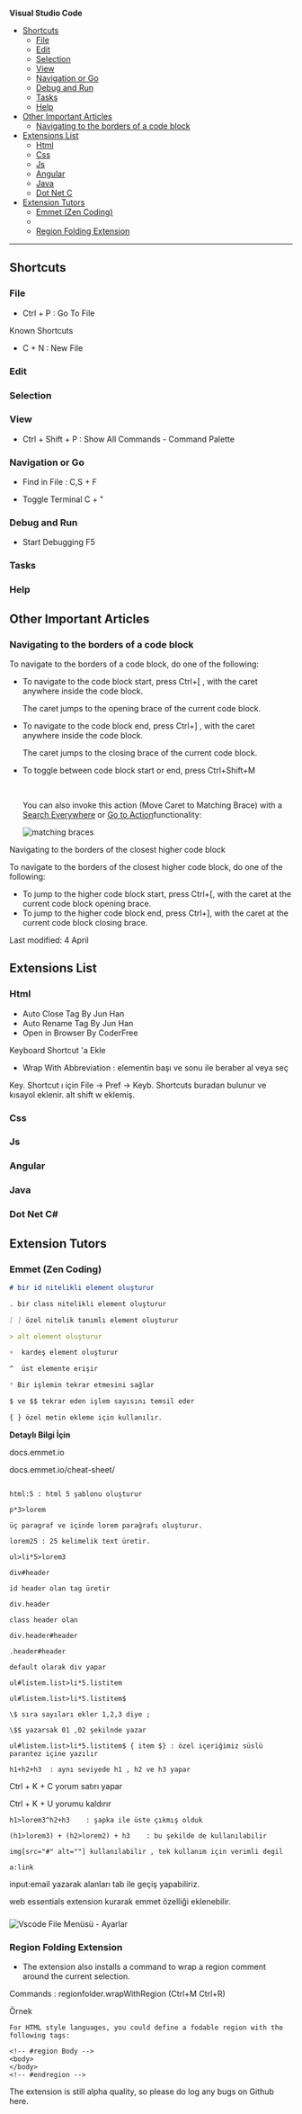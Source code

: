 
**Visual Studio Code**

<!-- TOC -->

- [Shortcuts](#shortcuts)
    - [File](#file)
    - [Edit](#edit)
    - [Selection](#selection)
    - [View](#view)
    - [Navigation or Go](#navigation-or-go)
    - [Debug and Run](#debug-and-run)
    - [Tasks](#tasks)
    - [Help](#help)
- [Other Important Articles](#other-important-articles)
    - [Navigating to the borders of a code block](#navigating-to-the-borders-of-a-code-block)
- [Extensions List](#extensions-list)
    - [Html](#html)
    - [Css](#css)
    - [Js](#js)
    - [Angular](#angular)
    - [Java](#java)
    - [Dot Net C](#dot-net-c)
- [Extension Tutors](#extension-tutors)
    - [Emmet (Zen Coding)](#emmet-zen-coding)
    - [](#)
    - [Region Folding Extension](#region-folding-extension)

<!-- /TOC -->


---


## Shortcuts



### File

- Ctrl + P : Go To File



Known Shortcuts

- C + N : New File

### Edit



### Selection



### View

- Ctrl + Shift + P : Show All Commands - Command Palette





### Navigation or Go

- Find in File : C,S + F

- Toggle Terminal C + "


### Debug and Run
- Start Debugging F5

### Tasks

### Help



## Other Important Articles 

### Navigating to the borders of a code block

To navigate to the borders of a code block, do one of the following:

- To navigate to the code block start, press Ctrl+[ , with the caret anywhere inside the code block.

  The caret jumps to the opening brace of the current code block.

- To navigate to the code block end, press Ctrl+] , with the caret anywhere inside the code block.

  The caret jumps to the closing brace of the current code block.

- To toggle between code block start or end, press Ctrl+Shift+M

  ​

  You can also invoke this action (Move Caret to Matching Brace) with a [Search Everywhere](https://www.jetbrains.com/help/idea/searching-everywhere.html) or [Go to Action](https://www.jetbrains.com/help/idea/navigate-to-action.html)functionality:

  ![matching braces](https://www.jetbrains.com/help/img/idea/2018.1/matching_braces.png)

Navigating to the borders of the closest higher code block

To navigate to the borders of the closest higher code block, do one of the following:

- To jump to the higher code block start, press Ctrl+[, with the caret at the current code block opening brace.
- To jump to the higher code block end, press Ctrl+], with the caret at the current code block closing brace.

Last modified: 4 April 



## Extensions List

### Html

- Auto Close Tag By Jun Han
- Auto Rename Tag By Jun Han
- Open in Browser By CoderFree


Keyboard Shortcut 'a Ekle

- Wrap With Abbreviation : elementin başı ve sonu ile beraber al veya seç

Key. Shortcut ı için File -> Pref -> Keyb. Shortcuts buradan bulunur ve kısayol eklenir. alt shift w eklemiş.

### Css

### Js

### Angular

### Java

### Dot Net C#




## Extension Tutors

### Emmet (Zen Coding) 

```markdown
# bir id nitelikli element oluşturur

. bir class nitelikli element oluşturur

[ ] özel nitelik tanımlı element oluşturur

> alt element oluşturur

+  kardeş element oluşturur

^  üst elemente erişir

* Bir işlemin tekrar etmesini sağlar

$ ve $$ tekrar eden işlem sayısını temsil eder

{ } özel metin ekleme için kullanılır.

```

**Detaylı Bilgi İçin**

docs.emmet.io

docs.emmet.io/cheat-sheet/

```

html:5 : html 5 şablonu oluşturur

p*3>lorem 

üç paragraf ve içinde lorem parağrafı oluşturur.

lorem25 : 25 kelimelik text üretir.

ul>li*5>lorem3

div#header

id header olan tag üretir

div.header

class header olan 

div.header#header

.header#header

default olarak div yapar

ul#listem.list>li*5.listitem

ul#listem.list>li*5.listitem$

\$ sıra sayıları ekler 1,2,3 diye ;

\$$ yazarsak 01 ,02 şekilnde yazar

ul#listem.list>li*5.listitem$ { item $} : özel içeriğimiz süslü parantez içine yazılır 

h1+h2+h3  : aynı seviyede h1 , h2 ve h3 yapar

```

Ctrl + K + C yorum satırı yapar

Ctrl + K + U yorumu kaldırır

`h1>lorem3^h2+h3    : şapka ile üste çıkmış olduk`

`(h1>lorem3) + (h2>lorem2) + h3    : bu şekilde de kullanılabilir`

`img[src="#" alt=""] kullanılabilir , tek kullanım için verimli degil`

`a:link `

input:email yazarak alanları tab ile geçiş yapabiliriz.

web essentials extension kurarak emmet özelliği eklenebilir.


### 

![Vscode File Menüsü - Ayarlar](https://image.ibb.co/k2zAk8/vscode_file_menu.png)


### Region Folding Extension


- The extension also installs a command to wrap a region comment around the current selection.

Commands :
regionfolder.wrapWithRegion (Ctrl+M Ctrl+R)

Örnek

```
For HTML style languages, you could define a fodable region with the following tags:

<!-- #region Body -->
<body>
</body>
<!-- #endregion -->

```

The extension is still alpha quality, so please do log any bugs on Github here.







